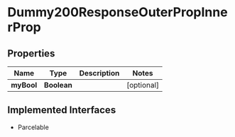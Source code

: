 

# Dummy200ResponseOuterPropInnerProp


## Properties

| Name | Type | Description | Notes |
|------------ | ------------- | ------------- | -------------|
|**myBool** | **Boolean** |  |  [optional] |


## Implemented Interfaces

* Parcelable


